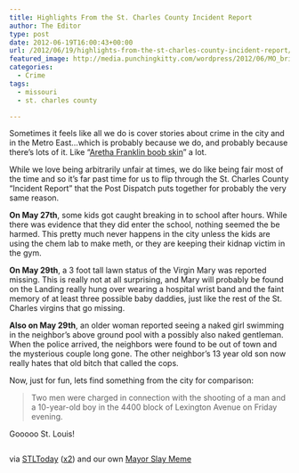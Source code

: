 ```yaml
---
title: Highlights From the St. Charles County Incident Report
author: The Editor
type: post
date: 2012-06-19T16:00:43+00:00
url: /2012/06/19/highlights-from-the-st-charles-county-incident-report/
featured_image: http://media.punchingkitty.com/wordpress/2012/06/MO_bridge_2-thumb.jpeg
categories:
  - Crime
tags:
  - missouri
  - st. charles county

---
```

Sometimes it feels like all we do is cover stories about crime in the city and in the Metro East&#8230;which is probably because we do, and probably because there&#8217;s lots of it. Like &#8220;<a href="http://media.punchingkitty.com/wordpress/2012/06/Aretha-Franklin.jpeg" target="_blank">Aretha Franklin boob skin</a>&#8221; a lot.

While we love being arbitrarily unfair at times, we do like being fair most of the time and so it&#8217;s far past time for us to flip through the St. Charles County &#8220;Incident Report&#8221; that the Post Dispatch puts together for probably the very same reason.

**On May 27th**, some kids got caught breaking in to school after hours. While there was evidence that they did enter the school, nothing seemed the be harmed. This pretty much never happens in the city unless the kids are using the chem lab to make meth, or they are keeping their kidnap victim in the gym.

**On May 29th**, a 3 foot tall lawn status of the Virgin Mary was reported missing. This is really not at all surprising, and Mary will probably be found on the Landing really hung over wearing a hospital wrist band and the faint memory of at least three possible baby daddies, just like the rest of the St. Charles virgins that go missing.

**Also on May 29th**, an older woman reported seeing a naked girl swimming in the neighbor&#8217;s above ground pool with a possibly also naked gentleman. When the police arrived, the neighbors were found to be out of town and the mysterious couple long gone. The other neighbor&#8217;s 13 year old son now really hates that old bitch that called the cops.

Now, just for fun, lets find something from the city for comparison:

> Two men were charged in connection with the shooting of a man and a 10-year-old boy in the 4400 block of Lexington Avenue on Friday evening.

Gooooo St. Louis!

<p style="text-align: center;">
  <a href="http://media.punchingkitty.com/wordpress/2011/07/mayor_slay_meme_population.jpg"><img class="aligncenter  wp-image-10262" title="mayor_slay_meme_population" src="http://media.punchingkitty.com/wordpress/2011/07/mayor_slay_meme_population.jpg?filter=resize&w=400" alt="" /></a>
</p>

<p style="text-align: left;">
  via <a href="http://www.stltoday.com/suburban-journals/stcharles/news/crime/incident-reports-for-st-charles-county/article_4df9a43d-5c48-5a4f-9c99-5b789b3bc048.html" target="_blank">STLToday</a> (<a href="http://www.stltoday.com/news/local/crime-and-courts/two-charged-in-connection-with-shooting-of-st-louis-boy/article_24ee60c0-b993-11e1-97ae-0019bb30f31a.html" target="_blank">x2</a>) and our own <a href="http://punchingkitty.com/2011/07/08/we-gave-mayor-slay-his-own-meme/" target="_blank">Mayor Slay Meme</a>
</p>